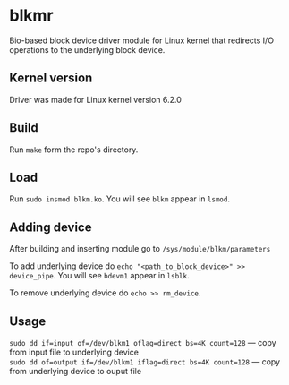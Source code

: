 # blkmr

Bio-based block device driver module for Linux kernel that redirects I/O operations to the underlying block device.

## Kernel version

Driver was made for Linux kernel version 6.2.0

## Build

Run `make` form the repo's directory.

## Load

Run `sudo insmod blkm.ko`.
You will see `blkm` appear in `lsmod`.

## Adding device

After building and inserting module go to `/sys/module/blkm/parameters`

To add underlying device do `echo "<path_to_block_device>" >> device_pipe`.
You will see `bdevm1` appear in `lsblk`.  

To remove underlying device do `echo >> rm_device`.  

## Usage 
`sudo dd if=input of=/dev/blkm1 oflag=direct bs=4K count=128` — copy from input file to underlying device   
`sudo dd of=output if=/dev/blkm1 iflag=direct bs=4K count=128` —  copy from underlying device to ouput file

